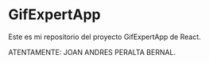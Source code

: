 # GifExpertApp

Este es mi repositorio del proyecto GifExpertApp de React.

ATENTAMENTE: JOAN ANDRES PERALTA BERNAL.